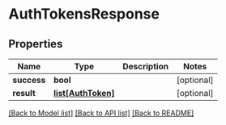 # AuthTokensResponse

## Properties
Name | Type | Description | Notes
------------ | ------------- | ------------- | -------------
**success** | **bool** |  | [optional] 
**result** | [**list[AuthToken]**](AuthToken.md) |  | [optional] 

[[Back to Model list]](../README.md#documentation-for-models) [[Back to API list]](../README.md#documentation-for-api-endpoints) [[Back to README]](../README.md)



